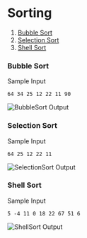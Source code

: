 # Sorting

1.  [Bubble Sort](https://github.com/quintanillach/mssa-sample-portfolio/tree/master/Conceptual/Sorting#shell-sort)
2.  [Selection Sort](https://github.com/quintanillach/mssa-sample-portfolio/tree/master/Conceptual/Sorting#selection-sort)
3.  [Shell Sort](https://github.com/quintanillach/mssa-sample-portfolio/tree/master/Conceptual/Sorting#shell-sort)

### Bubble Sort


Sample Input

```
64 34 25 12 22 11 90
```

![BubbleSort Output](https://github.com/quintanillach/mssa-sample-portfolio/blob/master/images/BubbleSort.PNG)

### Selection Sort


Sample Input

```
64 25 12 22 11
```

![SelectionSort Output](https://github.com/quintanillach/mssa-sample-portfolio/blob/master/images/SelectionSort.PNG)

### Shell Sort


Sample Input

```
5 -4 11 0 18 22 67 51 6
```

![ShellSort Output](https://github.com/quintanillach/mssa-sample-portfolio/blob/master/images/ShellSort.PNG)